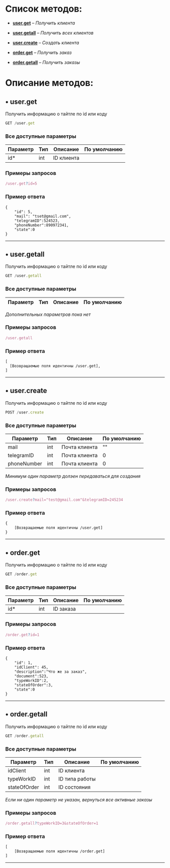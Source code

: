 # Список методов:

- [**user.get**](#-user.get) – *Получить клиента*
- [**user.getall**](#-user.getall) – *Получить всех клиентов*
- [**user.create**](#-getupdates) – *Создать клиента*

- [**order.get**](#-order.get) – *Получить заказ*
- [**order.getall**](#-order.getall) – *Получить заказы*

# Описание методов: 

## • user.get
Получить информацию о тайтле по id или коду 
```js
GET /user.get
```

### Все доступные параметры
Параметр | Тип | Описание | По умолчанию
-- | -- | -- | --
id* | int | ID клиента


### Примеры запросов
```js
/user.get?id=5
```

### Пример ответа
```
{
    "id": 5,
    "mail": "tset@gmail.com",
    "telegramID":524523,
    "phoneNumber":890972341,
    "state":0
}
```
***



## • user.getall
Получить информацию о тайтле по id или коду 
```js
GET /user.getall
```

### Все доступные параметры
Параметр | Тип | Описание | По умолчанию
-- | -- | -- | --

*Дополнительных параметров пока нет*

### Примеры запросов
```js
/user.getall
```

### Пример ответа
```
[
  [Возвращаемые поля идентичны /user.get],
]
```
***




## • user.create
Получить информацию о тайтле по id или коду 
```js
POST /user.create
```

### Все доступные параметры
Параметр | Тип | Описание | По умолчанию
-- | -- | -- | --
mail | int | Почта клиента | ""
telegramID | int | Почта клиента | 0
phoneNumber | int | Почта клиента | 0

*Минимум один параметр долэен передаваться для создания*

### Примеры запросов
```js
/user.create?mail="test@gmail.com"&telegramID=245234
```

### Пример ответа
```
{
    [Возвращаемые поля идентичны /user.get]
}
```
***



## • order.get
Получить информацию о тайтле по id или коду 
```js
GET /order.get
```

### Все доступные параметры
Параметр | Тип | Описание | По умолчанию
-- | -- | -- | --
id* | int | ID заказа


### Примеры запросов
```js
/order.get?id=1
```

### Пример ответа
```
{
    "id": 1,
    "idClient": 45,
    "description":"Что же за заказ",
    "document":523,
    "typeWorkID":2,
    "stateOfOrder":3,
    "state":0
}
```
***



## • order.getall
Получить информацию о тайтле по id или коду 
```js
GET /order.getall
```

### Все доступные параметры
Параметр | Тип | Описание | По умолчанию
-- | -- | -- | --
idClient | int | ID клиента
typeWorkID | int | ID типа работы
stateOfOrder | int | ID состояния

*Если ни один параметр не указан, вернуться все активные заказы*

### Примеры запросов
```js
/order.getall?typeWorkID=3&stateOfOrder=1
```

### Пример ответа
```
[
    [Возвращаемые поля идентичны /order.get]
]
```
***
